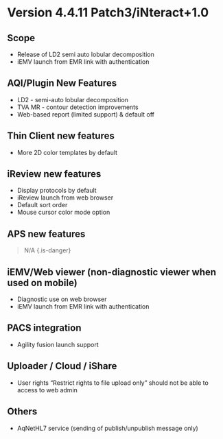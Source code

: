 <!-- TITLE: Patch 3/Interact+1.0 -->
<!-- SUBTITLE: A quick summary of Version 4.4.11 Patch 3/Interact+1.0 -->

# Version 4.4.11 Patch3/iNteract+1.0
## Scope
* Release of LD2 semi auto lobular decomposition
* iEMV launch from EMR link with authentication

## AQI/Plugin New Features
* LD2 - semi-auto lobular decomposition
* TVA MR - contour detection improvements
* Web-based report (limited support) & default off

## Thin Client new features 
* More 2D color templates by default

## iReview new features
* Display protocols by default
* iReview launch from web browser
* Default sort order
* Mouse cursor color mode option

## APS new features
> N/A
{.is-danger}

## iEMV/Web viewer (non-diagnostic viewer when used on mobile)
* Diagnostic use on web browser
* iEMV launch from EMR link with authentication

## PACS integration
* Agility fusion launch support

## Uploader / Cloud / iShare
* User rights “Restrict rights to file upload only” should not be able to access to web admin 

## Others
* AqNetHL7 service (sending of publish/unpublish message only)
